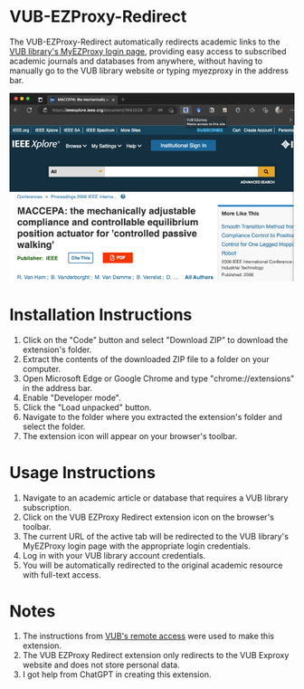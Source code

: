 # VUB-EZProxy-Redirect
The VUB-EZProxy-Redirect automatically redirects academic links to the [VUB library's MyEZProxy login page](https://myezproxy.vub.ac.be), providing easy access to subscribed academic journals and databases from anywhere, without having to manually go to the VUB library website or typing myezproxy in the address bar.


![VUB EZProxy Redirect Demo](demo.png "VUB EZProxy Redirect Demo")


# Installation Instructions

1. Click on the "Code" button and select "Download ZIP" to download the extension's folder.
2. Extract the contents of the downloaded ZIP file to a folder on your computer.
3. Open Microsoft Edge or Google Chrome and type "chrome://extensions" in the address bar.
4. Enable "Developer mode".
5. Click the "Load unpacked" button.
6. Navigate to the folder where you extracted the extension's folder and select the folder.
7. The extension icon will appear on your browser's toolbar.

# Usage Instructions

1. Navigate to an academic article or database that requires a VUB library subscription.
2. Click on the VUB EZProxy Redirect extension icon on the browser's toolbar.
3. The current URL of the active tab will be redirected to the VUB library's MyEZProxy login page with the appropriate login credentials.
4. Log in with your VUB library account credentials.
5. You will be automatically redirected to the original academic resource with full-text access.

# Notes

1. The instructions from [VUB's remote access](https://biblio.vub.ac.be/vlink/HELP/vlinkezproxy_en.htm) were used to make this extension.
2. The VUB EZProxy Redirect extension only redirects to the VUB Exproxy website and does not store personal data. 
3. I got help from ChatGPT in creating this extension.